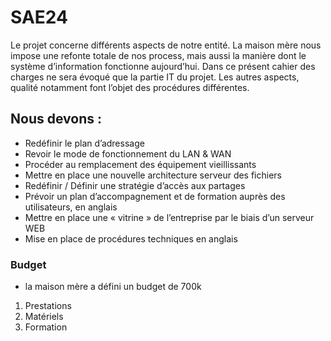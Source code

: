 # SAE24
Le projet concerne différents aspects de notre entité. La maison mère nous  impose une refonte totale de nos process, mais aussi la manière dont le  système d’information fonctionne aujourd’hui. Dans ce présent cahier des  charges ne sera évoqué que la partie IT du projet. Les autres aspects, qualité  notamment font l’objet des procédures différentes.

## Nous devons :
* Redéfinir le plan d’adressage
* Revoir le mode de fonctionnement du LAN & WAN
* Procéder au remplacement des équipement vieillissants
* Mettre en place une nouvelle architecture serveur des fichiers
* Redéfinir / Définir une stratégie d’accès aux partages
* Prévoir un plan d’accompagnement et de formation auprès des utilisateurs, en anglais
* Mettre en place une « vitrine » de l’entreprise par le biais d’un
serveur WEB
* Mise en place de procédures techniques en anglais
### Budget
*  la maison mère a défini un budget de 700k
1. Prestations
2. Matériels
3. Formation
